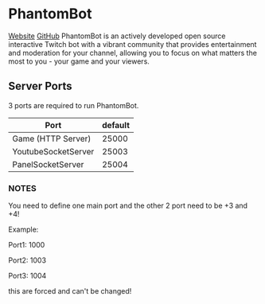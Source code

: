# PhantomBot

[Website](https://phantombot.github.io/PhantomBot/)
[GitHub](https://github.com/phantombot/PhantomBot)
PhantomBot is an actively developed open source interactive Twitch bot with a vibrant community that provides entertainment and moderation for your channel, allowing you to focus on what matters the most to you - your game and your viewers.

## Server Ports

3 ports are required to run PhantomBot.

| Port                | default |
|---------------------|---------|
| Game (HTTP Server)  | 25000   |
| YoutubeSocketServer | 25003   |
| PanelSocketServer   | 25004   |

### NOTES

You need to define one main port and the other 2 port need to be +3 and +4!

Example:

Port1: 1000

Port2: 1003

Port3: 1004

this are forced and can't be changed!
